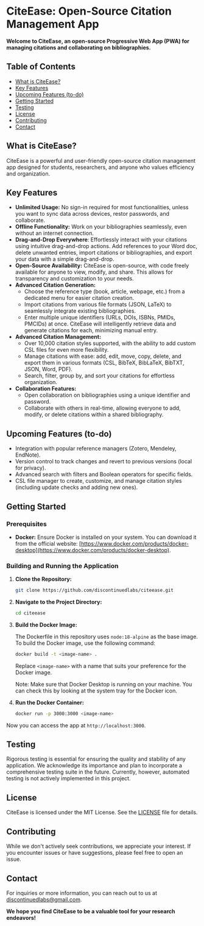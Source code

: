 # CiteEase: Open-Source Citation Management App

**Welcome to CiteEase, an open-source Progressive Web App (PWA) for managing citations and collaborating on bibliographies.**

## Table of Contents

-   [What is CiteEase?](#what-is-citeease)
-   [Key Features](#key-features)
-   [Upcoming Features (to-do)](#upcoming-features-to-do)
-   [Getting Started](#getting-started)
-   [Testing](#testing)
-   [License](#license)
-   [Contributing](#contributing)
-   [Contact](#contact)

## What is CiteEase?

CiteEase is a powerful and user-friendly open-source citation management app designed for students, researchers, and anyone who values efficiency and organization.

## Key Features

-   **Unlimited Usage:** No sign-in required for most functionalities, unless you want to sync data across devices, restor passwords, and collaborate.
-   **Offline Functionality:** Work on your bibliographies seamlessly, even without an internet connection.
-   **Drag-and-Drop Everywhere**: Effortlessly interact with your citations using intuitive drag-and-drop actions. Add references to your Word doc, delete unwanted entries, import citations or bibliographies, and export your data with a simple drag-and-drop.
-   **Open-Source Availability:** CiteEase is open-source, with code freely available for anyone to view, modify, and share. This allows for transparency and customization to your needs.
-   **Advanced Citation Generation:**
    -   Choose the reference type (book, article, webpage, etc.) from a dedicated menu for easier citation creation.
    -   Import citations from various file formats (JSON, LaTeX) to seamlessly integrate existing bibliographies.
    -   Enter multiple unique identifiers (URLs, DOIs, ISBNs, PMIDs, PMCIDs) at once. CiteEase will intelligently retrieve data and generate citations for each, minimizing manual entry.
-   **Advanced Citation Management:**
    -   Over 10,000 citation styles supported, with the ability to add custom CSL files for even more flexibility.
    -   Manage citations with ease: add, edit, move, copy, delete, and export them in various formats (CSL, BibTeX, BibLaTeX, BibTXT, JSON, Word, PDF).
    -   Search, filter, group by, and sort your citations for effortless organization.
-   **Collaboration Features:**
    -   Open collaboration on bibliographies using a unique identifier and password.
    -   Collaborate with others in real-time, allowing everyone to add, modify, or delete citations within a shared bibliography.

## Upcoming Features (to-do)

-   Integration with popular reference managers (Zotero, Mendeley, EndNote).
-   Version control to track changes and revert to previous versions (local for privacy).
-   Advanced search with filters and Boolean operators for specific fields.
-   CSL file manager to create, customize, and manage citation styles (including update checks and adding new ones).

## Getting Started

### Prerequisites

-   **Docker:** Ensure Docker is installed on your system. You can download it from the official website: [https://www.docker.com/products/docker-desktop](https://www.docker.com/products/docker-desktop).

### Building and Running the Application

1. **Clone the Repository:**

    ```bash
    git clone https://github.com/discontinuedlabs/citeease.git
    ```

2. **Navigate to the Project Directory:**

    ```bash
    cd citeease
    ```

3. **Build the Docker Image:**

    The Dockerfile in this repository uses `node:18-alpine` as the base image. To build the Docker image, use the following command:

    ```bash
    docker build -t <image-name> .
    ```

    Replace `<image-name>` with a name that suits your preference for the Docker image.

    Note: Make sure that Docker Desktop is running on your machine. You can check this by looking at the system tray for the Docker icon.

4. **Run the Docker Container:**

    ```bash
    docker run -p 3000:3000 <image-name>
    ```

Now you can access the app at `http://localhost:3000`.

## Testing

Rigorous testing is essential for ensuring the quality and stability of any application. We acknowledge its importance and plan to incorporate a comprehensive testing suite in the future. Currently, however, automated testing is not actively implemented in this project.

## License

CiteEase is licensed under the MIT License. See the [LICENSE](LICENSE) file for details.

## Contributing

While we don't actively seek contributions, we appreciate your interest. If you encounter issues or have suggestions, please feel free to open an issue.

## Contact

For inquiries or more information, you can reach out to us at [discontinuedlabs@gmail.com](mailto:discontinuedlabs@gmail.com).

**We hope you find CiteEase to be a valuable tool for your research endeavors!**
